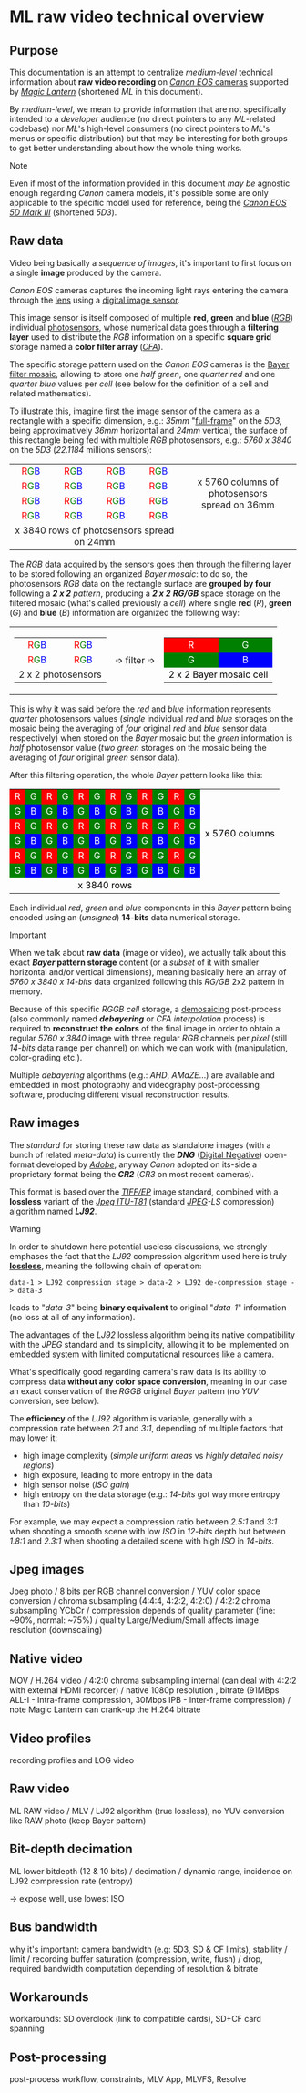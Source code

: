 # ML raw video technical overview

## Purpose

This documentation is an attempt to centralize *medium-level* technical information about **raw video recording** on [*Canon EOS* cameras](https://en.wikipedia.org/wiki/Canon_EOS) supported by [*Magic Lantern*](https://www.magiclantern.fm/) (shortened *ML* in this document).

By *medium-level*, we mean to provide information that are not specifically intended to a *developer* audience (no direct pointers to any *ML*-related codebase) nor *ML*'s high-level consumers (no direct pointers to *ML*'s menus or specific distribution) but that may be interesting for both groups to get better understanding about how the whole thing works.

> [!NOTE]
>
> Even if most of the information provided in this document *may be* agnostic enough regarding *Canon* camera models, it's possible some are only applicable to the specific model used for reference, being the [*Canon EOS 5D Mark III*](https://en.wikipedia.org/wiki/Canon_EOS_5D_Mark_III) (shortened *5D3*).

## Raw data

Video being basically a *sequence of images*, it's important to first focus on a single **image** produced by the camera.

*Canon EOS* cameras captures the incoming light rays entering the camera through the [lens](https://en.wikipedia.org/wiki/Camera_lens) using a [digital image sensor](https://en.wikipedia.org/wiki/Image_sensor).

This image sensor is itself composed of multiple **red**, **green** and **blue** (*[RGB](https://en.wikipedia.org/wiki/RGB_color_model)*) individual [photosensors](https://en.wikipedia.org/wiki/Photodetector), whose numerical data goes through a **filtering layer** used to distribute the *RGB* information on a specific **square grid** storage named a **color filter array** (*[CFA](https://en.wikipedia.org/wiki/Color_filter_array)*).

The specific storage pattern used on the *Canon EOS* cameras is the [Bayer filter mosaic](https://en.wikipedia.org/wiki/Bayer_filter), allowing to store one *half green*, one *quarter red* and one *quarter blue* values per *cell* (see below for the definition of a cell and related mathematics).

To illustrate this, imagine first the image sensor of the camera as a rectangle with a specific dimension, e.g.: *35mm* "[full-frame](https://en.wikipedia.org/wiki/Full-frame_DSLR)" on the *5D3*, being approximatively *36mm* horizontal and *24mm* vertical, the surface of this rectangle being fed with multiple *RGB* photosensors, e.g.: *5760 x 3840* on the *5D3* (*22.1184* millions sensors):

<table style="text-align: center">
    <tr>
        <td><font color=red>R</font><font color=green>G</font><font color=blue>B</font></td>
        <td><font color=red>R</font><font color=green>G</font><font color=blue>B</font></td>
        <td><font color=red>R</font><font color=green>G</font><font color=blue>B</font></td>
        <td><font color=red>R</font><font color=green>G</font><font color=blue>B</font></td>
        <td rowspan=4>x 5760 columns of photosensors<br />spread on 36mm</td>
    </tr>
    <tr>
        <td><font color=red>R</font><font color=green>G</font><font color=blue>B</font></td>
        <td><font color=red>R</font><font color=green>G</font><font color=blue>B</font></td>
        <td><font color=red>R</font><font color=green>G</font><font color=blue>B</font></td>
        <td><font color=red>R</font><font color=green>G</font><font color=blue>B</font></td>
    </tr>
    <tr>
        <td><font color=red>R</font><font color=green>G</font><font color=blue>B</font></td>
        <td><font color=red>R</font><font color=green>G</font><font color=blue>B</font></td>
        <td><font color=red>R</font><font color=green>G</font><font color=blue>B</font></td>
        <td><font color=red>R</font><font color=green>G</font><font color=blue>B</font></td>
    </tr>
    <tr>
        <td><font color=red>R</font><font color=green>G</font><font color=blue>B</font></td>
        <td><font color=red>R</font><font color=green>G</font><font color=blue>B</font></td>
        <td><font color=red>R</font><font color=green>G</font><font color=blue>B</font></td>
        <td><font color=red>R</font><font color=green>G</font><font color=blue>B</font></td>
    </tr>
    <tr>
        <td colspan=4>x 3840 rows of photosensors spread on 24mm</td>
    </tr>
</table>

The *RGB* data acquired by the sensors goes then through the filtering layer to be stored following an organized *Bayer mosaic*: to do so, the photosensors *RGB* data on the rectangle surface are **grouped by four** following a ***2 x 2** pattern*, producing a ***2 x 2*** ***RG/GB*** space storage on the filtered mosaic (what's called previously a *cell*) where single **red** (*R*), **green** (*G*) and **blue** (*B*) information are organized the following way:

<table>
    <tr>
        <td>
<table style="text-align: center">
    <tr>
        <td><font color=red>R</font><font color=green>G</font><font color=blue>B</font></td>
        <td><font color=red>R</font><font color=green>G</font><font color=blue>B</font></td>
    </tr>
    <tr>
        <td><font color=red>R</font><font color=green>G</font><font color=blue>B</font></td>
        <td><font color=red>R</font><font color=green>G</font><font color=blue>B</font></td>
    </tr>
    <tr>
        <td colspan=2>2 x 2 photosensors</td>
    </tr>
</table>
        </td>
        <td style="text-align: center">
            ➩ filter ➩
		</td>
		<td>
<table color=white style="color: white; text-align: center">
    <tr>
        <td bgcolor=red>R</td><td bgcolor=green>G</td>
    </tr>
    <tr>
		<td bgcolor=green>G</td><td bgcolor=blue>B</td>
    </tr>
    <tr>
        <td colspan=2 style="color: black">2 x 2 Bayer mosaic cell</td>
    </tr>
</table>
		</td>
    </tr>
</table>

This is why it was said before the *red* and *blue* information represents *quarter* photosensors values (*single* individual *red* and *blue* storages on the mosaic being the averaging of *four* original *red* and *blue* sensor data respectively) when stored on the *Bayer* mosaic but the *green* information is *half* photosensor value (*two* *green* storages on the mosaic being the averaging of *four* original *green* sensor data).

After this filtering operation, the whole *Bayer* pattern looks like this:

<table color=white style="color: white; text-align: center">
    <tr>
        <td bgcolor=red>R</td><td bgcolor=green>G</td>
        <td bgcolor=red>R</td><td bgcolor=green>G</td>
        <td bgcolor=red>R</td><td bgcolor=green>G</td>
        <td bgcolor=red>R</td><td bgcolor=green>G</td>
        <td bgcolor=red>R</td><td bgcolor=green>G</td>
        <td bgcolor=red>R</td><td bgcolor=green>G</td>
        <td rowspan=6 style="color: black">x 5760 columns</td>
    </tr>
    <tr>
		<td bgcolor=green>G</td><td bgcolor=blue>B</td>
        <td bgcolor=green>G</td><td bgcolor=blue>B</td>
        <td bgcolor=green>G</td><td bgcolor=blue>B</td>
        <td bgcolor=green>G</td><td bgcolor=blue>B</td>
        <td bgcolor=green>G</td><td bgcolor=blue>B</td>
        <td bgcolor=green>G</td><td bgcolor=blue>B</td>
    </tr>
    <tr>
        <td bgcolor=red>R</td><td bgcolor=green>G</td>
        <td bgcolor=red>R</td><td bgcolor=green>G</td>
        <td bgcolor=red>R</td><td bgcolor=green>G</td>
        <td bgcolor=red>R</td><td bgcolor=green>G</td>
        <td bgcolor=red>R</td><td bgcolor=green>G</td>
        <td bgcolor=red>R</td><td bgcolor=green>G</td>
    </tr>
    <tr>
		<td bgcolor=green>G</td><td bgcolor=blue>B</td>
        <td bgcolor=green>G</td><td bgcolor=blue>B</td>
        <td bgcolor=green>G</td><td bgcolor=blue>B</td>
        <td bgcolor=green>G</td><td bgcolor=blue>B</td>
        <td bgcolor=green>G</td><td bgcolor=blue>B</td>
        <td bgcolor=green>G</td><td bgcolor=blue>B</td>
    </tr>
    <tr>
        <td bgcolor=red>R</td><td bgcolor=green>G</td>
        <td bgcolor=red>R</td><td bgcolor=green>G</td>
        <td bgcolor=red>R</td><td bgcolor=green>G</td>
        <td bgcolor=red>R</td><td bgcolor=green>G</td>
        <td bgcolor=red>R</td><td bgcolor=green>G</td>
        <td bgcolor=red>R</td><td bgcolor=green>G</td>
    </tr>
    <tr>
		<td bgcolor=green>G</td><td bgcolor=blue>B</td>
        <td bgcolor=green>G</td><td bgcolor=blue>B</td>
        <td bgcolor=green>G</td><td bgcolor=blue>B</td>
        <td bgcolor=green>G</td><td bgcolor=blue>B</td>
        <td bgcolor=green>G</td><td bgcolor=blue>B</td>
        <td bgcolor=green>G</td><td bgcolor=blue>B</td>
    </tr>
    <tr>
        <td colspan=12 style="color: black">x 3840 rows</td>
    </tr>
</table>

Each individual *red*, *green* and *blue* components in this *Bayer* pattern being encoded using an (*unsigned*) **14-bits** data numerical storage. 

> [!IMPORTANT]
>
> When we talk about **raw data** (image or video), we actually talk about this exact ***Bayer* pattern storage** content (or a *subset* of it with smaller horizontal and/or vertical dimensions), meaning basically here an array of *5760 x 3840 x 14-bits* data organized following this *RG/GB* 2x2 pattern in memory.

Because of this specific *RGGB cell* storage, a [demosaicing](https://en.wikipedia.org/wiki/Demosaicing) post-process (also commonly named ***debayering*** or *CFA interpolation* process) is required to **reconstruct the colors** of the final image in order to obtain a regular *5760 x 3840* image with three  regular *RGB* channels per *pixel* (still *14-bits* data range per channel) on which we can work with (manipulation, color-grading etc.).

Multiple *debayering* algorithms (e.g.: *AHD*, *AMaZE*...) are available and embedded in most photography and videography post-processing software, producing different visual reconstruction results.

## Raw images

The *standard* for storing these raw data as standalone images (with a bunch of related *meta-data*) is currently the ***DNG*** ([Digital Negative](https://en.wikipedia.org/wiki/Digital_Negative)) open-format developed by [*Adobe*](https://en.wikipedia.org/wiki/Adobe_Inc.), anyway *Canon* adopted on its-side a proprietary format being the ***CR2*** (*CR3* on most recent cameras).

This format is based over the [*TIFF/EP*](https://en.wikipedia.org/wiki/TIFF/EP) image standard, combined with a **lossless** variant of the [*Jpeg ITU-T81*](https://www.w3.org/Graphics/JPEG/itu-t81.pdf) (standard [*JPEG*](https://en.wikipedia.org/wiki/JPEG)*-LS* compression) algorithm named ***LJ92***.

> [!WARNING]
>
> In order to shutdown here potential useless discussions, we strongly emphases the fact that the *LJ92* compression algorithm used here is truly **<u>lossless</u>**, meaning the following chain of operation:
>
> ```
> data-1 > LJ92 compression stage > data-2 > LJ92 de-compression stage -> data-3
> ```
>
> leads to "*data-3*" being **binary equivalent** to original "*data-1*" information (no loss at all of any information).

The advantages of the *LJ92* lossless algorithm being its native compatibility with the *JPEG* standard and its simplicity, allowing it to be implemented on embedded system with limited computational resources like a camera.

What's specifically good regarding camera's raw data is its ability to compress data **without any color space conversion**, meaning in our case an exact conservation of the *RGGB* original *Bayer* pattern (no *YUV* conversion, see below).

The **efficiency** of the *LJ92* algorithm is variable, generally with a compression rate between *2:1* and *3:1*, depending of multiple factors that may lower it:

- high image complexity (*simple uniform areas* vs *highly detailed noisy regions*)
- high exposure, leading to more entropy in the data
- high sensor noise (*ISO gain*)
- high entropy on the data storage (e.g.: *14-bits* got way more entropy than *10-bits*)

For example, we may expect a compression ratio between *2.5:1* and *3:1* when shooting a smooth scene with low *ISO* in *12-bits* depth but between *1.8:1* and *2.3:1* when shooting a detailed scene with high *ISO* in *14-bits*.

## Jpeg images

Jpeg photo / 8 bits per RGB channel conversion / YUV color space conversion / chroma subsampling (4:4:4, 4:2:2, 4:2:0) / 4:2:2 chroma subsampling YCbCr / compression depends of quality parameter (fine: ~90%, normal: ~75%) / quality Large/Medium/Small affects image resolution (downscaling)

## Native video

MOV / H.264 video / 4:2:0 chroma subsampling internal (can deal with 4:2:2 with external HDMI recorder) / native 1080p resolution , bitrate (91MBps ALL-I - Intra-frame compression, 30Mbps IPB - Inter-frame compression) / note Magic Lantern can crank-up the H.264 bitrate

## Video profiles

recording profiles and LOG video

## Raw video

ML RAW video / MLV / LJ92 algorithm (true lossless), no YUV conversion like RAW photo (keep Bayer pattern)

## Bit-depth decimation

ML lower bitdepth (12 & 10 bits) / decimation / dynamic range, incidence on LJ92 compression rate (entropy)

-> expose well, use lowest ISO

## Bus bandwidth

why it's important: camera bandwidth (e.g: 5D3, SD & CF limits), stability / limit / recording buffer saturation (compression, write, flush) / drop, required bandwidth computation depending of resolution & bitrate

## Workarounds

workarounds: SD overclock (link to compatible cards), SD+CF card spanning

## Post-processing

post-process workflow, constraints, MLV App, MLVFS, Resolve